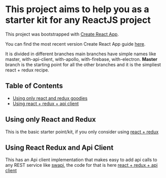 # This project aims to help you as a starter kit for any ReactJS project

This project was bootstrapped with [Create React App](https://github.com/facebookincubator/create-react-app).

You can find the most recent version Create React App guide [here](https://github.com/facebookincubator/create-react-app/blob/master/packages/react-scripts/template/README.md).

It is divided in different branches main branches have simple names like master, with-api-client, with-apollo, with-firebase, with-electron. **Master** branch is the starting point for all the other branches and it is the simpliest react + redux recipe.

## Table of Contents

- [Using only react and redux goodies](#using-only-react-and-redux)
- [Using react + redux + api client](#using-react-redux-and-api-client)

## Using only React and Redux

This is the basic starter point/kit, if you only consider using [react + redux](https://github.com/Robotois/create-react-app-redux)

## Using React Redux and Api Client

This has an Api client implementation that makes easy to add api calls to any REST service like [swapi](https://swapi.co/), the code for that is here [react + redux + api client](https://github.com/Robotois/create-react-app-redux/tree/feature/with-api-client)
